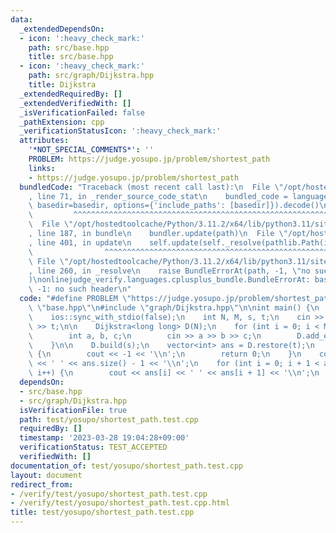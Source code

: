```yaml
---
data:
  _extendedDependsOn:
  - icon: ':heavy_check_mark:'
    path: src/base.hpp
    title: src/base.hpp
  - icon: ':heavy_check_mark:'
    path: src/graph/Dijkstra.hpp
    title: Dijkstra
  _extendedRequiredBy: []
  _extendedVerifiedWith: []
  _isVerificationFailed: false
  _pathExtension: cpp
  _verificationStatusIcon: ':heavy_check_mark:'
  attributes:
    '*NOT_SPECIAL_COMMENTS*': ''
    PROBLEM: https://judge.yosupo.jp/problem/shortest_path
    links:
    - https://judge.yosupo.jp/problem/shortest_path
  bundledCode: "Traceback (most recent call last):\n  File \"/opt/hostedtoolcache/Python/3.11.2/x64/lib/python3.11/site-packages/onlinejudge_verify/documentation/build.py\"\
    , line 71, in _render_source_code_stat\n    bundled_code = language.bundle(stat.path,\
    \ basedir=basedir, options={'include_paths': [basedir]}).decode()\n          \
    \         ^^^^^^^^^^^^^^^^^^^^^^^^^^^^^^^^^^^^^^^^^^^^^^^^^^^^^^^^^^^^^^^^^^^^^^^^^^^^^^^^^\n\
    \  File \"/opt/hostedtoolcache/Python/3.11.2/x64/lib/python3.11/site-packages/onlinejudge_verify/languages/cplusplus.py\"\
    , line 187, in bundle\n    bundler.update(path)\n  File \"/opt/hostedtoolcache/Python/3.11.2/x64/lib/python3.11/site-packages/onlinejudge_verify/languages/cplusplus_bundle.py\"\
    , line 401, in update\n    self.update(self._resolve(pathlib.Path(included), included_from=path))\n\
    \                ^^^^^^^^^^^^^^^^^^^^^^^^^^^^^^^^^^^^^^^^^^^^^^^^^^^^^^^^^\n \
    \ File \"/opt/hostedtoolcache/Python/3.11.2/x64/lib/python3.11/site-packages/onlinejudge_verify/languages/cplusplus_bundle.py\"\
    , line 260, in _resolve\n    raise BundleErrorAt(path, -1, \"no such header\"\
    )\nonlinejudge_verify.languages.cplusplus_bundle.BundleErrorAt: base.hpp: line\
    \ -1: no such header\n"
  code: "#define PROBLEM \"https://judge.yosupo.jp/problem/shortest_path\"\n\n#include\
    \ \"base.hpp\"\n#include \"graph/Dijkstra.hpp\"\n\nint main() {\n    cin.tie(0);\n\
    \    ios::sync_with_stdio(false);\n    int N, M, s, t;\n    cin >> N >> M >> s\
    \ >> t;\n\n    Dijkstra<long long> D(N);\n    for (int i = 0; i < M; i++) {\n\
    \        int a, b, c;\n        cin >> a >> b >> c;\n        D.add_edge(a, b, c);\n\
    \    }\n\n    D.build(s);\n    vector<int> ans = D.restore(t);\n    if (ans.empty())\
    \ {\n        cout << -1 << '\\n';\n        return 0;\n    }\n    cout << D[t]\
    \ << ' ' << ans.size() - 1 << '\\n';\n    for (int i = 0; i + 1 < ans.size();\
    \ i++) {\n        cout << ans[i] << ' ' << ans[i + 1] << '\\n';\n    }\n}"
  dependsOn:
  - src/base.hpp
  - src/graph/Dijkstra.hpp
  isVerificationFile: true
  path: test/yosupo/shortest_path.test.cpp
  requiredBy: []
  timestamp: '2023-03-28 19:04:28+09:00'
  verificationStatus: TEST_ACCEPTED
  verifiedWith: []
documentation_of: test/yosupo/shortest_path.test.cpp
layout: document
redirect_from:
- /verify/test/yosupo/shortest_path.test.cpp
- /verify/test/yosupo/shortest_path.test.cpp.html
title: test/yosupo/shortest_path.test.cpp
---
```


